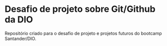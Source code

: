 # Desafio de projeto sobre Git/Github da DIO
Repositório criado para o desafio de projeto e projetos futuros do bootcamp Santander/DIO.
